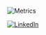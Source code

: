 ![Metrics](https://metrics.lecoq.io/Seylumva?template=classic&base.activity=0&base.community=0&base.repositories=0&base.metadata=0&isocalendar=1&isocalendar.duration=half-year&config.timezone=America%2FNew_York)

[![LinkedIn](https://upload.wikimedia.org/wikipedia/commons/thumb/c/ca/LinkedIn_logo_initials.png/32px-LinkedIn_logo_initials.png)](https://www.linkedin.com/in/emilio-noa/)

